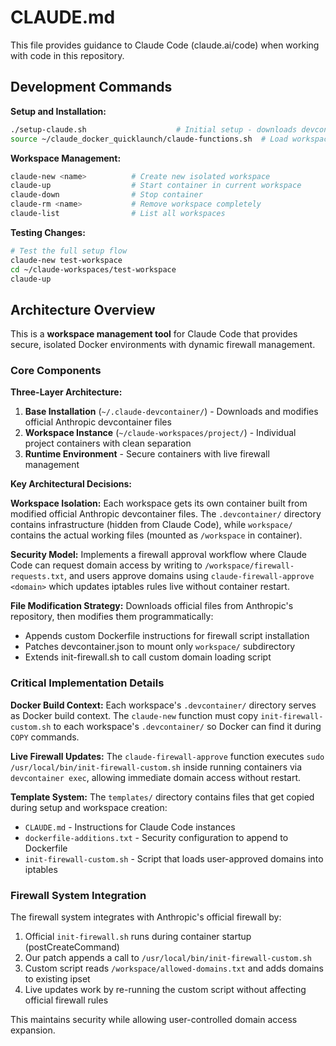 # CLAUDE.md

This file provides guidance to Claude Code (claude.ai/code) when working with code in this repository.

## Development Commands

**Setup and Installation:**
```bash
./setup-claude.sh                    # Initial setup - downloads devcontainer files and installs CLI
source ~/claude_docker_quicklaunch/claude-functions.sh  # Load workspace management functions
```

**Workspace Management:**
```bash
claude-new <name>          # Create new isolated workspace
claude-up                  # Start container in current workspace  
claude-down                # Stop container
claude-rm <name>           # Remove workspace completely
claude-list                # List all workspaces
```

**Testing Changes:**
```bash
# Test the full setup flow
claude-new test-workspace
cd ~/claude-workspaces/test-workspace
claude-up
```

## Architecture Overview

This is a **workspace management tool** for Claude Code that provides secure, isolated Docker environments with dynamic firewall management.

### Core Components

**Three-Layer Architecture:**
1. **Base Installation** (`~/.claude-devcontainer/`) - Downloads and modifies official Anthropic devcontainer files
2. **Workspace Instance** (`~/claude-workspaces/project/`) - Individual project containers with clean separation
3. **Runtime Environment** - Secure containers with live firewall management

**Key Architectural Decisions:**

**Workspace Isolation:** Each workspace gets its own container built from modified official Anthropic devcontainer files. The `.devcontainer/` directory contains infrastructure (hidden from Claude Code), while `workspace/` contains the actual working files (mounted as `/workspace` in container).

**Security Model:** Implements a firewall approval workflow where Claude Code can request domain access by writing to `/workspace/firewall-requests.txt`, and users approve domains using `claude-firewall-approve <domain>` which updates iptables rules live without container restart.

**File Modification Strategy:** Downloads official files from Anthropic's repository, then modifies them programmatically:
- Appends custom Dockerfile instructions for firewall script installation
- Patches devcontainer.json to mount only `workspace/` subdirectory
- Extends init-firewall.sh to call custom domain loading script

### Critical Implementation Details

**Docker Build Context:** Each workspace's `.devcontainer/` directory serves as Docker build context. The `claude-new` function must copy `init-firewall-custom.sh` to each workspace's `.devcontainer/` so Docker can find it during `COPY` commands.

**Live Firewall Updates:** The `claude-firewall-approve` function executes `sudo /usr/local/bin/init-firewall-custom.sh` inside running containers via `devcontainer exec`, allowing immediate domain access without restart.

**Template System:** The `templates/` directory contains files that get copied during setup and workspace creation:
- `CLAUDE.md` - Instructions for Claude Code instances  
- `dockerfile-additions.txt` - Security configuration to append to Dockerfile
- `init-firewall-custom.sh` - Script that loads user-approved domains into iptables

### Firewall System Integration

The firewall system integrates with Anthropic's official firewall by:
1. Official `init-firewall.sh` runs during container startup (postCreateCommand)
2. Our patch appends a call to `/usr/local/bin/init-firewall-custom.sh` 
3. Custom script reads `/workspace/allowed-domains.txt` and adds domains to existing ipset
4. Live updates work by re-running the custom script without affecting official firewall rules

This maintains security while allowing user-controlled domain access expansion.